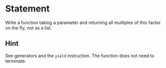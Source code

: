# Statement

Write a function taking a parameter and returning all multiples of this
factor on the fly, not as a list.

## Hint

See generators and the `yield` instruction. The function does not need
to terminate.
